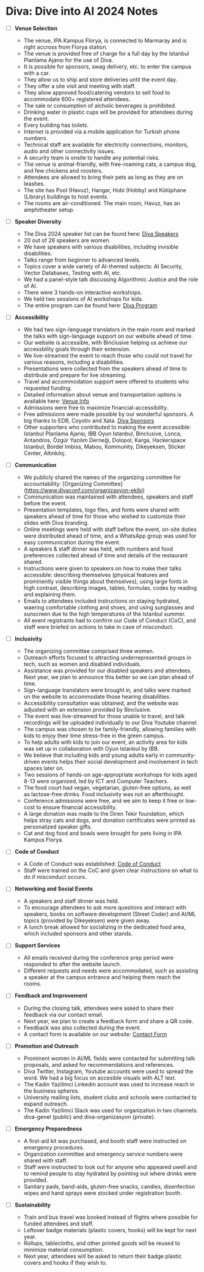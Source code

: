 # Diva: Dive into AI 2024 Notes

- [ ] **Venue Selection**
  - The venue, IPA Kampus Florya, is connected to Marmaray and is right accross from Florya station.
  - The venue is provided free of charge for a full day by the Istanbul Planlama Ajansı for the use of Diva. 
  - It is possible for sponsors, swag delivery, etc. to enter the campus with a car.
  - They allow us to ship and store deliveries until the event day.
  - They offer a site visit and meeting with staff.
  - They allow approved food/catering vendors to sell food to accommodate 600+ registered attendees.
  - The sale or consumption of alcholic beverages is prohibited.
  - Drinking water in plastic cups will be provided for attendees during the event.
  - Every building has toilets.
  - Internet is provided via a mobile application for Turkish phone numbers.
  - Technical staff are available for electricity connections, monitors, audio and other connectivity issues.
  - A security team is onsite to handle any potential risks.
  - The venue is animal-friendly, with free-roaming cats, a campus dog, and few chickens and roosters.
  - Attendees are allowed to bring their pets as long as they are on leashes.
  - The site has Pool (Havuz), Hangar, Hobi (Hobby) and Kütüphane (Library) buildings to host events. 
  - The rooms are air-conditioned. The main room, Havuz, has an amphitheater setup.

- [ ] **Speaker Diversity**
  - The Diva 2024 speaker list can be found here: [Diva Speakers](https://www.divaconf.com/konusmacilar)
  - 20 out of 26 speakers are women.
  - We have speakers with various disabilities, including invisible disabilities.
  - Talks range from beginner to advanced levels.
  - Topics cover a wide variety of AI-themed subjects: AI Security, Vector Databases, Testing with AI, etc.
  - We had a panel-style talk discussing Algorithmic Justice and the role of AI. 
  - There were 3 hands-on interactive workshops. 
  - We held two sessions of AI workshops for kids.
  - The entire program can be found here: [Diva Program](https://www.divaconf.com/program)

- [ ] **Accessibility**
  - We had two sign-language translators in the main room and marked the talks with sign-language support on our website ahead of time.
  - Our website is accessible, with Binclusive helping us achieve our accessbility goals through their extension.
  - We live-streamed the event to reach those who could not travel for various reasons, including a disabilities.
  - Presentations were collected from the speakers ahead of time to distribute and prepare for live streaming.
  - Travel and accommodation support were offered to students who requested funding.
  - Detailed information about venue and transportation options is available here: [Venue Info](https://www.divaconf.com/resources/mekan)
  - Admissions were free to maximize financial-accessibility.
  - Free admissions were made possible by our wonderful sponsors. A big thanks to EDB, Coyotiv and Xata. [Diva Sponsors](https://www.divaconf.com/#sponsors)
  - Other supporters who contributed to making the event accessible: Istanbul Planlama Ajansı, IBB Oyun Istanbul, Binclusive, Lonca, Antandros, Özgür Yazılım Derneği, Dolopol, Karga, Hackerspace Istanbul, Bordel Imbiss, Mabou, Kommunity, Dikeyeksen, Sticker Center, Altınkılıç.

- [ ] **Communication**
  - We publicly shared the names of the organizing committee for accountability: [Organizing Committee] (https://www.divaconf.com/organizasyon-ekibi)
  - Communication was maintained with attendees, speakers and staff before the event.
  - Presentation templates, logo files, and fonts were shared with speakers ahead of time for those who wished to customize their slides with Diva branding.
  - Online meetings were held with staff before the event, on-site duties were distributed ahead of time, and a WhatsApp group was used for easy communication during the event. 
  - A speakers & staff dinner was held, with numbers and food preferences collected ahead of time and details of the restaurant shared.
  - Instructions were given to speakers on how to make their talks accessible: describing themselves (physical features and prominently visible things about themselves), using large fonts in high contrast, describing images, tables, formulas, codes by reading and explaining them.
  - Emails to attendees included instructions on staying hydrated, waering comfortable clothing and shoes, and using sunglasses and sunscreen due to the high temperatures of the Istanbul summer.
  - All event registrants had to confirm our Code of Conduct (CoC), and staff were briefed on actions to take in case of misconduct. 

- [ ] **Inclusivity**
  - The organizing committee comprised three women.
  - Outreach efforts focused to attracting underrepresented groups in tech, such as women and disabled individuals.
  - Assistance was provided for our disabled speakers and attendees. Next year, we plan to announce this better so we can plan ahead of time.
  - Sign-language translators were brought in, and talks were marked on the website to accommodate those hearing disabilities.
  - Accessibility consultation was obtained, and the website was adjusted with an extension provided by Binclusive.
  - The event was live-streamed for those unable to travel, and talk recordings will be uploaded individually to our Diva Youtube channel.
  - The campus was chosen to be family-friendly, allowing families with kids to enjoy their time stress-free in the green campus.
  - To help adults with kids to join our event, an activity area for kids was set up in collaboration with Oyun Istanbul by IBB.
  - We believe that including kids and young adults early in community-driven events helps their social development and involvement in tech spaces later on.
  - Two sessions of hands-on age-appropriate workshops for kids aged 8-13 were organized, led by ICT and Computer Teachers.
  - The food court had vegan, vegetarian, gluten-free options, as well as lactose-free drinks. Food inclusivity was not an afterthought.
  - Conference admissions were free, and we aim to keep it free or low-cost to ensure financial accessibility.
  - A large donation was made to the Diren Tekir foundation, which helps stray cats and dogs, and donation certificates were printed as personalized speaker gifts.
  - Cat and dog food and bowls were brought for pets living in IPA Kampus Florya.

- [ ] **Code of Conduct**
  - A Code of Conduct was established: [Code of Conduct](https://www.divaconf.com/code-of-conducts)
  - Staff were trained on the CoC and given clear instructions on what to do if misconduct occurs.

- [ ] **Networking and Social Events**
  - A speakers and staff dinner was held. 
  - To encourage attendees to ask more questions and interact with speakers, books on software development (Street Coder) and AI/ML topics (provided by Dikeyeksen) were given away.
  - A lunch break allowed for socializing in the dedicated food area, which included sponsors and other stands.

- [ ] **Support Services**
  - All emails received during the conference prep period were responded to after the website launch.
  - Different requests and needs were accommodated, such as assisting a speaker at the campus entrance and helping them reach the rooms.

- [ ] **Feedback and Improvement**
  - During the closing talk, attendees were asked to share their feedback via our contact email.
  - Next year, we plan to create a feedback form and share  a QR code.
  - Feedback was also collected during the event.
  - A contact form is available on our website: [Contact Form](https://www.divaconf.com/resources/iletisim)

- [ ] **Promotion and Outreach**
  - Prominent women in AI/ML fields were contacted for submitting talk proposals, and asked for recommendations and references.
  - Diva Twitter, Instagram, Youtube accounts were used to spread the word. We had a big focus on accesible visuals with ALT text.
  - The Kadin Yazilimci Linkedin account was used to increase reach in the business spheres.
  - University mailing lists, student clubs and schools were contacted to expand outreach.
  - The Kadin Yazilimci Slack was used for organization in two channels: diva-genel (public) and diva-organizasyon (private).

- [ ] **Emergency Preparedness**
  - A first-aid kit was purchased, and booth staff were instructed on emergency procedures.
  - Organization committee and emergency service numbers were shared with staff.
  - Staff were instructed to look out for anyone who appeared uwell and to remind people to stay hydrated by pointing out where drinks were provided.
  - Sanitary pads, band-aids, gluten-free snacks, candies, disenfection wipes and hand sprays were stocked under registration booth.

- [ ] **Sustainability**
  - Train and bus travel was booked instead of flights where possible for funded attendees and staff.
  - Leftover badge materials (plastic covers, hooks) will be kept for next year.
  - Rollups, tablecloths, and other printed goods will be reused to minimize material consumption.
  - Next year, attendees will be asked to return their badge plastic covers and hooks if they wish to. 

